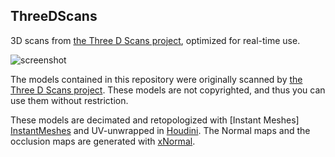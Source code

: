 ThreeDScans
-----------

3D scans from [the Three D Scans project][ThreeDScans], optimized for
real-time use.

![screenshot][image]

The models contained in this repository were originally scanned by [the
Three D Scans project][ThreeDScans]. These models are not copyrighted,
and thus you can use them without restriction.

These models are decimated and retopologized with [Instant Meshes]
[InstantMeshes] and UV-unwrapped in [Houdini][Houdini]. The Normal maps
and the occlusion maps are generated with [xNormal][xNormal].

[image]: http://i.imgur.com/ejc0QBX.png
[ThreeDScans]: http://threedscans.com/
[InstantMeshes]: https://github.com/wjakob/instant-meshes
[Houdini]: https://www.sidefx.com/
[xNormal]: http://www.xnormal.net/

